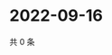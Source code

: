 # 2022-09-16

共 0 条

<!-- BEGIN WEIBO -->
<!-- 最后更新时间 Fri Sep 16 2022 16:08:27 GMT+0800 (China Standard Time) -->

<!-- END WEIBO -->
